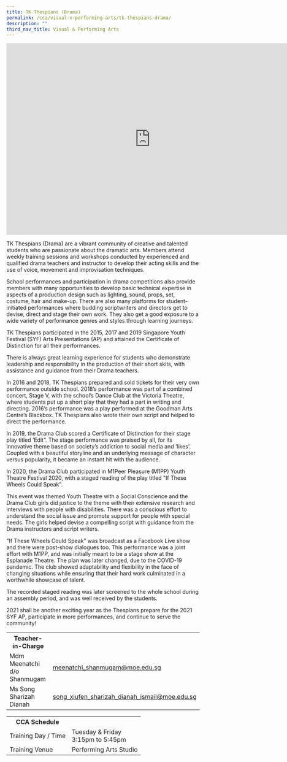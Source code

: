 ```yaml
---
title: TK Thespians (Drama)
permalink: /cca/visual-n-performing-arts/tk-thespians-drama/
description: ""
third_nav_title: Visual & Performing Arts
---
```

<head>
<style>
table {
  border-collapse: collapse;
  width: 100%;
}

th, td {
  padding: 8px;
  text-align: left;
  border-bottom: 1px solid #ddd;
}

tr:hover {background-color: #F5F5DC;}
</style>
</head>

<iframe src="https://docs.google.com/presentation/d/e/2PACX-1vQeENgarNTHc1V3AFdHHl5j9t2S5dHgVeNGdfka_Z5-SJJv2M_nxoSaPG0Bajkq4pLFVojCVtwSZ3SX/embed?start=false&loop=false&delayms=10000" frameborder="0" width="750" height="500" allowfullscreen="true"></iframe>

<p>TK Thespians (Drama) are a vibrant community of creative and talented students who are passionate about the dramatic arts. Members attend weekly training sessions and workshops conducted by experienced and qualified drama teachers and instructor to develop their acting skills and the use of voice, movement and improvisation techniques.</p>
<p>School performances and participation in drama competitions also provide members with many opportunities to develop basic technical expertise in aspects of a production design such as lighting, sound, props, set, costume, hair and make-up. There are also many platforms for student-initiated performances where budding scriptwriters and directors get to devise, direct and stage their own work. They also get a good exposure to a wide variety of performance genres and styles through learning journeys.&nbsp;</p>
<p>TK Thespians participated in the 2015, 2017 and 2019 Singapore Youth Festival (SYF) Arts Presentations (AP) and attained the Certificate of Distinction for all their performances.&nbsp;</p>
<p>There is always great learning experience for students who demonstrate leadership and responsibility in the production of their short skits, with assistance and guidance from their Drama teachers.&nbsp;</p>
<p>In 2016 and 2018, TK Thespians prepared and sold tickets for their very own performance outside school. 2018&rsquo;s performance was part of a combined concert, Stage V, with the school&rsquo;s Dance Club at the Victoria Theatre, where students put up a short play that they had a part in writing and directing. 2016&rsquo;s performance was a play performed at the Goodman Arts Centre&rsquo;s Blackbox. TK Thespians also wrote their own script and helped to direct the performance.</p>
<p>In 2019, the Drama Club scored a Certificate of Distinction for their stage play titled &lsquo;Edit&rdquo;. The stage performance was praised by all, for its innovative theme based on society&rsquo;s addiction to social media and &lsquo;likes&rsquo;. Coupled with a beautiful storyline and an underlying message of character versus popularity, it became an instant hit with the audience.</p>
<p>In 2020, the Drama Club participated in M1Peer Pleasure (M1PP) Youth Theatre Festival 2020, with a staged reading of the play titled "If These Wheels Could Speak".</p>
<p>This event was themed Youth Theatre with a Social Conscience and the Drama Club girls did justice to the theme with their extensive research and interviews with people with disabilities. There was a conscious effort to understand the social issue and promote support for people with special needs. The girls helped devise a compelling script with guidance from the Drama instructors and script writers.</p>
<p>"If These Wheels Could Speak&rdquo; was broadcast as a Facebook Live show and there were post-show dialogues too. This performance was a joint effort with M1PP, and was initially meant to be a stage show at the Esplanade Theatre. The plan was later changed, due to the COVID-19 pandemic. The club showed adaptability and flexibility in the face of changing situations while ensuring that their hard work culminated in a worthwhile showcase of talent.</p>
<p>The recorded staged reading was later screened to the whole school during an assembly period, and was well received by the students.</p>
<p>2021 shall be another exciting year as the Thespians prepare for the 2021 SYF AP, participate in more performances, and continue to serve the community!</p>

<table>
	<tbody><tr><th colspan="1">Teacher-in-Charge</th>
</tr><tr>
	<td rowspan="1">Mdm Meenatchi d/o Shanmugam</td>
 <td><a target="" href="mailto:meenatchi_shanmugam@moe.edu.sg">meenatchi_shanmugam@moe.edu.sg</a></td>
	 	</tr>
<tr>
	<td rowspan="1">Ms Song Sharizah Dianah</td>
 <td><a target="" href="mailto:song_xiufen_sharizah_dianah_ismail@moe.edu.sg">song_xiufen_sharizah_dianah_ismail@moe.edu.sg</a></td>
	 	</tr>
	</tbody>
	</table>
<table>
	<tbody><tr><th colspan="1">CCA Schedule</th>
</tr><tr>
	<td rowspan="1"> Training Day / Time</td>
<td>Tuesday & Friday<br>
	3:15pm to 5:45pm
		</td>
	 	</tr>
<tr>
	<td rowspan="1">Training Venue</td>
 <td rowspan="1">Performing Arts Studio</td>
	</tr>
</tbody>
</table>